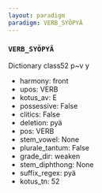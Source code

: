 ```yaml
---
layout: paradigm
paradigm: VERB_SYÖPYÄ
---
```

### ` VERB_SYÖPYÄ `

Dictionary class52 p~v y
* harmony: front
* upos: VERB
* kotus_av: E
* possessive: False
* clitics: False
* deletion: pyä
* pos: VERB
* stem_vowel: None
* plurale_tantum: False
* grade_dir: weaken
* stem_diphthong: None
* suffix_regex: pyä
* kotus_tn: 52

